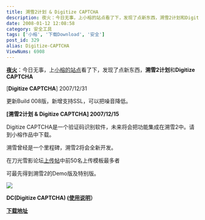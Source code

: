 ```yaml
---
title: 溯雪2计划 & Digitize CAPTCHA
description: 夜火：今日无事，上小榕的站点看了下，发现了点新东西，溯雪2计划和DigitizeCAPTCHA[DigitizeCAPTCHA]2007/12/31更新Build008版，新增支持SSL，可以把噪音降低。[溯雪2计划&DigitizeCAPTCHA]2007/12/15图...............................
date: 2008-01-12 12:08:58
category: 安全工具
tags: ['小榕', '下载Download', '安全']
post_id: 329
alias: Digitize-CAPTCHA
ViewNums: 6908
---
```


**[夜火](/blog/)**：今日无事，上[小榕的站点](http://www.netxeyes.org/)看了下，发现了点新东西，**溯雪2计划**和**Digitize CAPTCHA**

[**Digitize CAPTCHA**] 2007/12/31

更新Build 008版，新增支持SSL，可以把噪音降低。

**[溯雪2计划 & Digitize CAPTCHA] 2007/12/15**

Digitize CAPTCHA是一个验证码识别软件，未来将会把功能集成在溯雪2中。请到小榕作品中下载。

溯雪曾经是一个里程碑，溯雪2将会全新开发。

在刀光雪影论坛[上传帖](http://bbs.netxeyes.org/viewthread.php?tid=3650&extra=page%3D1)中前50名上传模板最多者

可最先得到溯雪2的Demo版及特别版。

![](http://www.netxeyes.org/dc_sample.jpg)

**DC(Digitize CAPTCHA) (**[**使用说明**](http://bbs.netxeyes.org/viewthread.php?tid=3648&extra=page%3D1)**）**

**[下载地址](http://www.netxeyes.com/DC.rar)**

